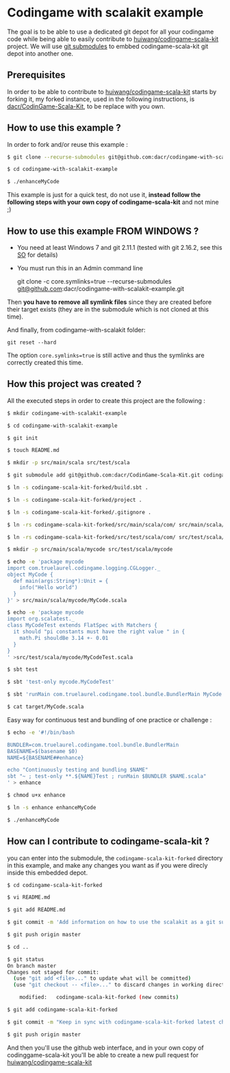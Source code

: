 # Codingame with scalakit example

The goal is to be able to use a dedicated git depot for all your codingame code while being able to easily contribute
to [huiwang/codingame-scala-kit](https://github.com/huiwang/codingame-scala-kit) project.
We will use [git submodules]() to embbed codingame-scala-kit git depot into another one.

## Prerequisites

In order to be able to contribute to [huiwang/codingame-scala-kit](https://github.com/huiwang/codingame-scala-kit)
starts by forking it, my forked instance, used in the following instructions, is
[dacr/CodinGame-Scala-Kit](https://github.com/dacr/CodinGame-Scala-Kit), to be replace with you own.


## How to use this example ?

In order to fork and/or reuse this example :
```bash
$ git clone --recurse-submodules git@github.com:dacr/codingame-with-scalakit-example.git

$ cd codingame-with-scalakit-example

$ ./enhanceMyCode

```

This example is just for a quick test, do not use it, **instead follow
the following steps with your own copy of codingame-scala-kit** and not mine ;)


## How to use this example FROM WINDOWS ?

* You need at least Windows 7 and git 2.11.1 (tested with git 2.16.2, see this [SO](https://stackoverflow.com/a/42137273/701317) for details)
* You must run this in an Admin command line

    git clone -c core.symlinks=true --recurse-submodules git@github.com:dacr/codingame-with-scalakit-example.git
    
Then **you have to remove all symlink files** since they are created before their target exists (they are in the submodule which is not cloned at this time).

And finally, from codingame-with-scalakit folder:

    git reset --hard

The option `core.symlinks=true` is still active and thus the symlinks are correctly created this time.


## How this project was created ?

All the executed steps in order to create this project are the following :

```bash
$ mkdir codingame-with-scalakit-example

$ cd codingame-with-scalakit-example

$ git init

$ touch README.md

$ mkdir -p src/main/scala src/test/scala

$ git submodule add git@github.com:dacr/CodinGame-Scala-Kit.git codingame-scala-kit-forked

$ ln -s codingame-scala-kit-forked/build.sbt .

$ ln -s codingame-scala-kit-forked/project .

$ ln -s codingame-scala-kit-forked/.gitignore .

$ ln -rs codingame-scala-kit-forked/src/main/scala/com/ src/main/scala/

$ ln -rs codingame-scala-kit-forked/src/test/scala/com/ src/test/scala/

$ mkdir -p src/main/scala/mycode src/test/scala/mycode

$ echo -e 'package mycode
import com.truelaurel.codingame.logging.CGLogger._
object MyCode { 
  def main(args:String*):Unit = {
    info("Hello world")
  }
}' > src/main/scala/mycode/MyCode.scala

$ echo -e 'package mycode
import org.scalatest._
class MyCodeTest extends FlatSpec with Matchers {
  it should "pi constants must have the right value " in {
    math.Pi shouldBe 3.14 +- 0.01
  }
}
' >src/test/scala/mycode/MyCodeTest.scala

$ sbt test

$ sbt 'test-only mycode.MyCodeTest'

$ sbt 'runMain com.truelaurel.codingame.tool.bundle.BundlerMain MyCode.scala'

$ cat target/MyCode.scala 

```


Easy way for continuous test and bundling of one practice or challenge :

```bash
$ echo -e '#!/bin/bash

BUNDLER=com.truelaurel.codingame.tool.bundle.BundlerMain
BASENAME=$(basename $0)
NAME=${BASENAME##enhance}

echo "Continuously testing and bundling $NAME"
sbt "~ ; test-only **.${NAME}Test ; runMain $BUNDLER $NAME.scala"
' > enhance

$ chmod u+x enhance

$ ln -s enhance enhanceMyCode

$ ./enhanceMyCode
```


## How can I contribute to codingame-scala-kit ?

you can enter into the submodule, the `codingame-scala-kit-forked` directory in this example,
and make any changes you want as if you were direcly inside this embedded depot.

```bash
$ cd codingame-scala-kit-forked

$ vi README.md

$ git add README.md

$ git commit -m 'Add information on how to use the scalakit as a git submodule'

$ git push origin master

$ cd ..

$ git status
On branch master
Changes not staged for commit:
  (use "git add <file>..." to update what will be committed)
  (use "git checkout -- <file>..." to discard changes in working directory)

	modified:   codingame-scala-kit-forked (new commits)

$ git add codingame-scala-kit-forked

$ git commit -m "Keep in sync with codingame-scala-kit-forked latest changes"

$ git push origin master

```

And then you'll use the github web interface, and in your own copy of codinggame-scala-kit
you'll be able to create a new pull request for
[huiwang/codingame-scala-kit](https://github.com/huiwang/codingame-scala-kit)
